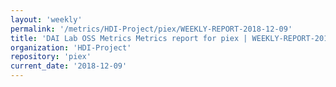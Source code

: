 ```yaml
---
layout: 'weekly'
permalink: '/metrics/HDI-Project/piex/WEEKLY-REPORT-2018-12-09'
title: 'DAI Lab OSS Metrics Metrics report for piex | WEEKLY-REPORT-2018-12-09'
organization: 'HDI-Project'
repository: 'piex'
current_date: '2018-12-09'
---
```

